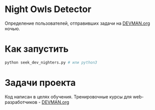# Night Owls Detector

Определение пользователей, отправивших задачи на
[DEVMAN.org](https://devman.org) ночью.

# Как запустить

```bash
python seek_dev_nighters.py # или python3
```

# Задачи проекта

Код написан в целях обучения.
Тренировочные курсы для web-разработчиков -
[DEVMAN.org](https://devman.org)
